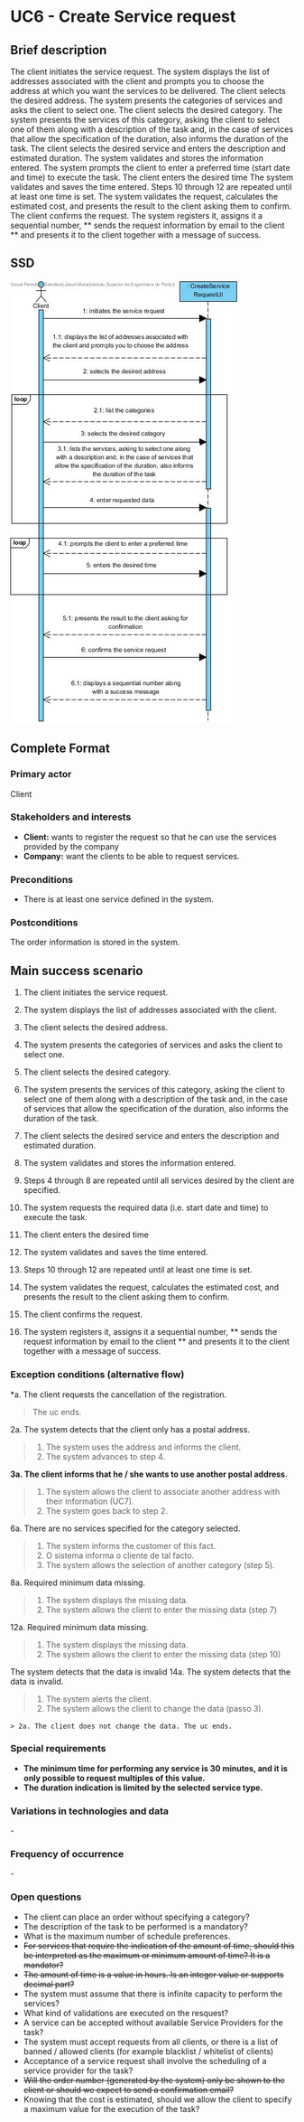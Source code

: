 # UC6 - Create Service request

## Brief description

The client initiates the service request. The system displays the list of addresses associated with the client and prompts you to choose the address at which you want the services to be delivered. The client selects the desired address. The system presents the categories of services and asks the client to select one. The client selects the desired category. The system presents the services of this category, asking the client to select one of them along with a description of the task and, in the case of services that allow the specification of the duration, also informs the duration of the task. The client selects the desired service and enters the description and estimated duration. The system validates and stores the information entered. The system prompts the client to enter a preferred time (start date and time) to execute the task. The client enters the desired time The system validates and saves the time entered. Steps 10 through 12 are repeated until at least one time is set. The system validates the request, calculates the estimated cost, and presents the result to the client asking them to confirm. The client confirms the request. The system registers it, assigns it a sequential number, ** sends the request information by email to the client ** and presents it to the client together with a message of success.


## SSD
![SSD_UC6.jpg](SSD_UC6.jpg)

## Complete Format

### Primary actor

Client

### Stakeholders and interests
* **Client:** wants to register the request so that he can use the services provided by the company
* **Company:** want the clients to be able to request services.


### Preconditions
- There is at least one service defined in the system.

### Postconditions
The order information is stored in the system.

## Main success scenario

1. The client initiates the service request.
2. The system displays the list of addresses associated with the client.
3. The client selects the desired address.
4. The system presents the categories of services and asks the client to select one.
5. The client selects the desired category.
6. The system presents the services of this category, asking the client to select one of them along with a description of the task and, in the case of services that allow the specification of the duration, also informs the duration of the task.
7. The client selects the desired service and enters the description and estimated duration.
8. The system validates and stores the information entered.
9. Steps 4 through 8 are repeated until all services desired by the client are specified.
10. The system requests the required data (i.e. start date and time) to execute the task.
11. The client enters the desired time
12. The system validates and saves the time entered.
13. Steps 10 through 12 are repeated until at least one time is set.

14. The system validates the request, calculates the estimated cost, and presents the result to the client asking them to confirm.
15. The client confirms the request.
16. The system registers it, assigns it a sequential number, ** sends the request information by email to the client ** and presents it to the client together with a message of success.


### Exception conditions (alternative flow)

*a. The client requests the cancellation of the registration.

> The uc ends.

2a. The system detects that the client only has a postal address.
>   1. The system uses the address and informs the client.
>    2. The system advances to step 4.

**3a. The client informs that he / she wants to use another postal address.**
>    1. The system allows the client to associate another address with their information (UC7).
>   2. The system goes back to step 2.


6a. There are no services specified for the category selected.
> 1. The system informs the customer of this fact.
> 1. O sistema informa o cliente de tal facto.
> 2. The system allows the selection of another category (step 5).

8a. Required minimum data missing.
>    1. The system displays the missing data.
>    2. The system allows the client to enter the missing data (step 7)

12a. Required minimum data missing.
>    1. The system displays the missing data.
>    2. The system allows the client to enter the missing data (step 10)


The system detects that the data is invalid
14a. The system detects that the data is invalid.
> 1. The system alerts the client. 
> 2. The system allows the client to change the data (passo 3).
> 
    > 2a. The client does not change the data. The uc ends. 

### Special requirements


- **The minimum time for performing any service is 30 minutes, and it is only possible to request multiples of this value.**
- **The duration indication is limited by the selected service type.**

### Variations in technologies and data
\-

### Frequency of occurrence
\-

### Open questions

* The client can place an order without specifying a category?
* The description of the task to be performed is a mandatory?
* What is the maximum number of schedule preferences.
* ~~For services that require the indication of the amount of time, should this be interpreted as the maximum or minimum amount of time? It is a mandator?~~
* ~~The amount of time is a value in hours. Is an integer value or supports decimal part?~~
* The system must assume that there is infinite capacity to perform the services?
* What kind of validations are executed on the resquest?
* A service can be accepted without available Service Providers for the task?
* The system must accept requests from all clients, or there is a list of banned / allowed clients (for example blacklist / whitelist of clients)
* Acceptance of a service request shall involve the scheduling of a service provider for the task?
* ~~Will the order number (generated by the system) only be shown to the client or should we expect to send a confirmation email?~~
* Knowing that the cost is estimated, should we allow the client to specify a maximum value for the execution of the task?